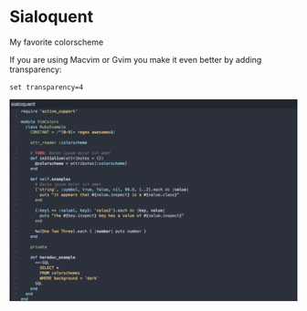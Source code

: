 # Sialoquent

My favorite colorscheme

If you are using Macvim or Gvim you make it even better by adding transparency: 
    
    set transparency=4    
    
![alt text](img/screen.png "Screen")
